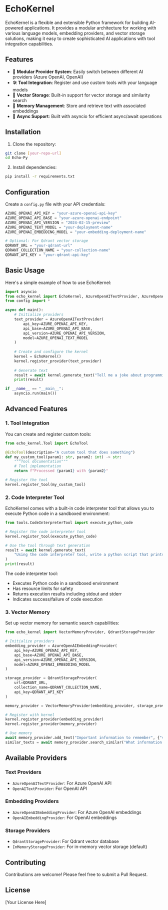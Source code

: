 # EchoKernel

EchoKernel is a flexible and extensible Python framework for building AI-powered applications. It provides a modular architecture for working with various language models, embedding providers, and vector storage solutions, making it easy to create sophisticated AI applications with tool integration capabilities.

## Features

- 🔌 **Modular Provider System**: Easily switch between different AI providers (Azure OpenAI, OpenAI)
- 🛠️ **Tool Integration**: Register and use custom tools with your language models
- 💾 **Vector Storage**: Built-in support for vector storage and similarity search
- 🧠 **Memory Management**: Store and retrieve text with associated embeddings
- 🔄 **Async Support**: Built with asyncio for efficient async/await operations

## Installation

1. Clone the repository:
```bash
git clone [your-repo-url]
cd Echo-Py
```

2. Install dependencies:
```bash
pip install -r requirements.txt
```

## Configuration

Create a `config.py` file with your API credentials:

```python
AZURE_OPENAI_API_KEY = "your-azure-openai-api-key"
AZURE_OPENAI_API_BASE = "your-azure-openai-endpoint"
AZURE_OPENAI_API_VERSION = "2024-02-15-preview"
AZURE_OPENAI_TEXT_MODEL = "your-deployment-name"
AZURE_OPENAI_EMBEDDING_MODEL = "your-embedding-deployment-name"

# Optional: For Qdrant vector storage
QDRANT_URL = "your-qdrant-url"
QDRANT_COLLECTION_NAME = "your-collection-name"
QDRANT_API_KEY = "your-qdrant-api-key"
```

## Basic Usage

Here's a simple example of how to use EchoKernel:

```python
import asyncio
from echo_kernel import EchoKernel, AzureOpenAITextProvider, AzureOpenAIEmbeddingProvider
from config import *

async def main():
    # Initialize providers
    text_provider = AzureOpenAITextProvider(
        api_key=AZURE_OPENAI_API_KEY,
        api_base=AZURE_OPENAI_API_BASE,
        api_version=AZURE_OPENAI_API_VERSION,
        model=AZURE_OPENAI_TEXT_MODEL
    )
    
    # Create and configure the kernel
    kernel = EchoKernel()
    kernel.register_provider(text_provider)
    
    # Generate text
    result = await kernel.generate_text("Tell me a joke about programming")
    print(result)

if __name__ == "__main__":
    asyncio.run(main())
```

## Advanced Features

### 1. Tool Integration

You can create and register custom tools:

```python
from echo_kernel.Tool import EchoTool

@EchoTool(description="A custom tool that does something")
def my_custom_tool(param1: str, param2: int) -> str:
    """Tool documentation"""
    # Tool implementation
    return f"Processed {param1} with {param2}"

# Register the tool
kernel.register_tool(my_custom_tool)
```

### 2. Code Interpreter Tool

EchoKernel comes with a built-in code interpreter tool that allows you to execute Python code in a sandboxed environment:

```python
from tools.CodeInterpreterTool import execute_python_code

# Register the code interpreter tool
kernel.register_tool(execute_python_code)

# Use the tool through text generation
result = await kernel.generate_text(
    "Using the code interpreter tool, write a python script that prints 'Hello, World!'"
)
print(result)
```

The code interpreter tool:
- Executes Python code in a sandboxed environment
- Has resource limits for safety
- Returns execution results including stdout and stderr
- Indicates success/failure of code execution

### 3. Vector Memory

Set up vector memory for semantic search capabilities:

```python
from echo_kernel import VectorMemoryProvider, QdrantStorageProvider

# Initialize providers
embedding_provider = AzureOpenAIEmbeddingProvider(
    api_key=AZURE_OPENAI_API_KEY,
    api_base=AZURE_OPENAI_API_BASE,
    api_version=AZURE_OPENAI_API_VERSION,
    model=AZURE_OPENAI_EMBEDDING_MODEL
)

storage_provider = QdrantStorageProvider(
    url=QDRANT_URL,
    collection_name=QDRANT_COLLECTION_NAME,
    api_key=QDRANT_API_KEY
)

memory_provider = VectorMemoryProvider(embedding_provider, storage_provider)

# Register with kernel
kernel.register_provider(embedding_provider)
kernel.register_provider(memory_provider)

# Use memory
await memory_provider.add_text("Important information to remember", {"source": "docs"})
similar_texts = await memory_provider.search_similar("What information do we have?")
```

## Available Providers

### Text Providers
- `AzureOpenAITextProvider`: For Azure OpenAI API
- `OpenAITextProvider`: For OpenAI API

### Embedding Providers
- `AzureOpenAIEmbeddingProvider`: For Azure OpenAI embeddings
- `OpenAIEmbeddingProvider`: For OpenAI embeddings

### Storage Providers
- `QdrantStorageProvider`: For Qdrant vector database
- `InMemoryStorageProvider`: For in-memory vector storage (default)

## Contributing

Contributions are welcome! Please feel free to submit a Pull Request.

## License

[Your License Here] 